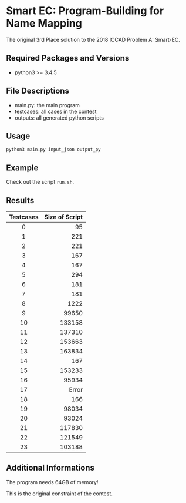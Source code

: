# Smart EC: Program-Building for Name Mapping
The original 3rd Place solution to the 2018 ICCAD Problem A: Smart-EC.

## Required Packages and Versions
- python3 >= 3.4.5

## File Descriptions
- main.py: the main program
- testcases: all cases in the contest
- outputs: all generated python scripts

## Usage
```
python3 main.py input_json output_py
```

## Example
Check out the script `run.sh`.

## Results
| Testcases | Size of Script |
|:-:|---:|
| 0 | 95 |
| 1 | 221 | 
| 2 | 221 |
| 3 | 167 |
| 4 | 167 |
| 5 | 294 |
| 6 | 181 |
| 7 | 181 |
| 8 | 1222 |
| 9 | 99650  |
| 10 | 133158 |
| 11 | 137310 |
| 12 | 153663 |
| 13 | 163834 |
| 14 | 167 |
| 15 | 153233 |
| 16 | 95934 |
| 17 | Error |
| 18 | 166 |
| 19 | 98034 |
| 20 | 93024 |
| 21 | 117830 |
| 22 | 121549 |
| 23 | 103188 |

## Additional Informations
The program needs 64GB of memory!

This is the original constraint of the contest.

